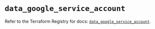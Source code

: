 # `data_google_service_account`

Refer to the Terraform Registry for docs: [`data_google_service_account`](https://registry.terraform.io/providers/hashicorp/google/6.1.0/docs/data-sources/service_account).
